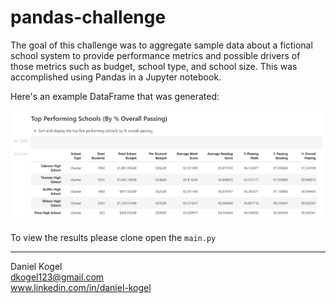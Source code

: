 # pandas-challenge
The goal of this challenge was to aggregate sample data about a fictional school system to provide performance metrics and possible drivers of those metrics such as budget, school type, and school size. This was accomplished using Pandas in a Jupyter notebook.  

Here's an example DataFrame that was generated:

![example_df](dataframe_screengrab.PNG)




To view the results please clone open the `main.py`

  ---  
  
Daniel Kogel  
dkogel123@gmail.com  
www.linkedin.com/in/daniel-kogel  

